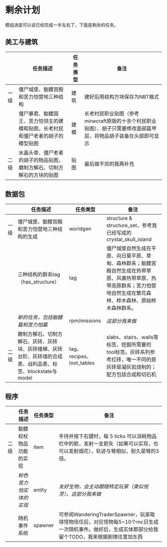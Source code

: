 # 剩余计划

模组进度可以说已经完成一半左右了，下面是剩余的任务。

## 美工与建筑

|      | 任务描述                                                     | 任务类型 | 备注                                                         |
| ---- | ------------------------------------------------------------ | -------- | ------------------------------------------------------------ |
| 一级 | 僵尸城堡、骷髅宫殿和苦力怕营地三种结构                       | 建筑     | 建好后用结构方块保存为NBT格式                                |
|      | 僵尸暴君、骷髅国王、苦力怕领主的建模和贴图，长老村民和僵尸老者的胡子的模型贴图 | 建模     | 长老村民职业贴图（参考minecraft原版的十余个村民职业贴图）、胡子只需要修改面部盔甲层，将物品胡子装备在头部即可显示 |
| 二级 | 水晶头骨、僵尸老者的胡子的物品贴图，磨制方解石、切制方解石的方块的贴图 | 贴图     | 最后做不完的我再补充                                         |

## 数据包

|      | 任务描述                                                     | 任务类型                  | 备注                                                         |
| ---- | ------------------------------------------------------------ | ------------------------- | ------------------------------------------------------------ |
| 一级 | 僵尸城堡、骷髅宫殿和苦力怕营地三种结构的生成                 | worldgen                  | structure & structure_set，参考我已经写成的crystal_skull_island |
|      | 三种结构的群系tag（has_structure）                           | tag                       | 僵尸城堡自然生成在平原、向日葵平原、草甸、森林群系；骷髅宫殿自然生成在热带草原、风袭热带草原、热带高原群系；苦力怕营地自然生成在繁花森林、桦木森林、原始桦木森林群系。 |
|      | *新的任务，包括骷髅篇和苦力怕篇*                             | rpm/missions              | *这部分我来做*                                               |
| 二级 | 磨制方解石、切制方解石、灰砖、灰砖块、灰砖楼梯、灰砖台阶、灰砖墙的合成表、战利品表、标签、blockstate与model | tag、recipes、loot_tables | slabs、stairs、walls等标签，挖掘所需要的tool标签。灰砖系列参考红砖，唯一不同的是灰砖是凝灰岩烧制的；配方包括合成和切石机 |

## 程序

|      | 任务描述               | 任务类型 | 备注                                                         |
| ---- | ---------------------- | -------- | ------------------------------------------------------------ |
| 二级 | 骷髅权杖物品功能的实现 | item     | 手持并按下右键时，每 5 ticks 可以消耗物品栏中的箭，发射一支箭矢（如果可以实现，也可以发射烟花），轨迹与弩相似，耐久是弩的3倍。 |
|      | *粉色苦力怕实体的实现* | entity   | *友好生物，会主动跟随特定玩家（类似悦灵）。这部分我来做*     |
|      | 随机事件系统           | spawner  | 可参阅WanderingTraderSpawner，玩家取得怪物信任后，对应怪物每5~10个mc日生成一次随机事件。做好后，生成实体那部分给我留个TODO，我来根据剧情往里加东西 |